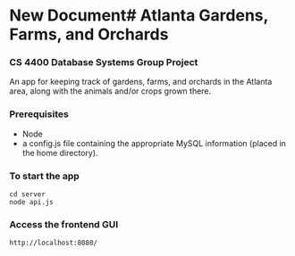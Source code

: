 # New Document# Atlanta Gardens, Farms, and Orchards
### CS 4400 Database Systems Group Project
An app for keeping track of gardens, farms, and orchards in the Atlanta area, along with the animals and/or crops grown there.


### Prerequisites
* Node
* a config.js file containing the appropriate MySQL information (placed in the home directory).


### To start the app
```
cd server
node api.js
```

### Access the frontend GUI
```
http://localhost:8080/
```
